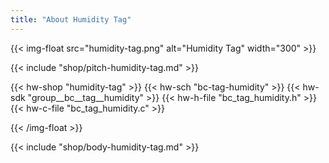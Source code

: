 ```yaml
---
title: "About Humidity Tag"
---
```


{{< img-float src="humidity-tag.png" alt="Humidity Tag" width="300" >}}

{{< include "shop/pitch-humidity-tag.md" >}}

{{< hw-shop "humidity-tag" >}}
{{< hw-sch "bc-tag-humidity" >}}
{{< hw-sdk "group__bc__tag__humidity" >}}
{{< hw-h-file "bc_tag_humidity.h" >}}
{{< hw-c-file "bc_tag_humidity.c" >}}

{{< /img-float >}}

{{< include "shop/body-humidity-tag.md" >}}

